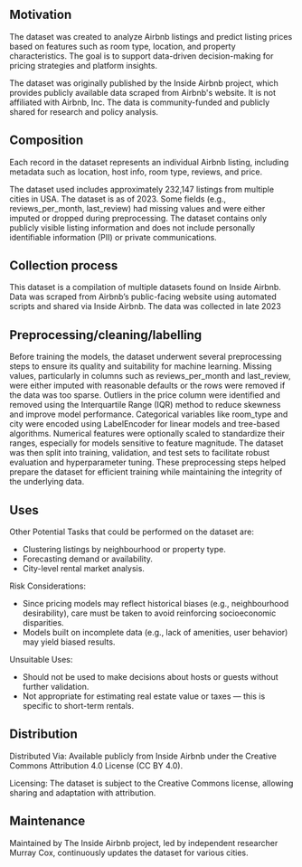

## Motivation

The dataset was created to analyze Airbnb listings and predict listing prices based on features such as room type, location, and property characteristics. The goal is to support data-driven decision-making for pricing strategies and platform insights.

The dataset was originally published by the Inside Airbnb project, which provides publicly available data scraped from Airbnb's website. It is not affiliated with Airbnb, Inc. The data is community-funded and publicly shared for research and policy analysis.

 
## Composition

Each record in the dataset represents an individual Airbnb listing, including metadata such as location, host info, room type, reviews, and price.

The dataset used includes approximately 232,147 listings from multiple cities in USA. The dataset is as of 2023. Some fields (e.g., reviews_per_month, last_review) had missing values and were either imputed or dropped during preprocessing. The dataset contains only publicly visible listing information and does not include personally identifiable information (PII) or private communications.


## Collection process

This dataset is a compilation of multiple datasets found on Inside Airbnb. Data was scraped from Airbnb’s public-facing website using automated scripts and shared via Inside Airbnb. The data was collected in late 2023

## Preprocessing/cleaning/labelling

Before training the models, the dataset underwent several preprocessing steps to ensure its quality and suitability for machine learning. Missing values, particularly in columns such as reviews_per_month and last_review, were either imputed with reasonable defaults or the rows were removed if the data was too sparse. Outliers in the price column were identified and removed using the Interquartile Range (IQR) method to reduce skewness and improve model performance. Categorical variables like room_type and city were encoded using LabelEncoder for linear models and tree-based algorithms. Numerical features were optionally scaled to standardize their ranges, especially for models sensitive to feature magnitude. The dataset was then split into training, validation, and test sets to facilitate robust evaluation and hyperparameter tuning. These preprocessing steps helped prepare the dataset for efficient training while maintaining the integrity of the underlying data.
 
## Uses

Other Potential Tasks that could be performed on the dataset are:

- Clustering listings by neighbourhood or property type.
- Forecasting demand or availability.
- City-level rental market analysis.

Risk Considerations:

- Since pricing models may reflect historical biases (e.g., neighbourhood desirability), care must be taken to avoid reinforcing socioeconomic disparities.
- Models built on incomplete data (e.g., lack of amenities, user behavior) may yield biased results.

Unsuitable Uses:

- Should not be used to make decisions about hosts or guests without further validation.
- Not appropriate for estimating real estate value or taxes — this is specific to short-term rentals.
	

## Distribution
Distributed Via:
Available publicly from Inside Airbnb under the Creative Commons Attribution 4.0 License (CC BY 4.0).

Licensing:
The dataset is subject to the Creative Commons license, allowing sharing and adaptation with attribution.

## Maintenance
Maintained by The Inside Airbnb project, led by independent researcher Murray Cox, continuously updates the dataset for various cities.





